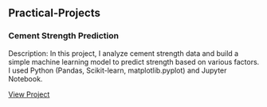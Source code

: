 ## Practical-Projects


### Cement Strength Prediction

Description: In this project, I analyze cement strength data and build a simple machine learning model to predict strength based on various factors. I used Python (Pandas, Scikit-learn, matplotlib.pyplot) and Jupyter Notebook.

[View Project](./cement_strength.ipynb)
